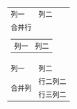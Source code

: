<table>
    <tr>
        <td>列一</td> 
        <td>列二</td> 
   </tr>
   <tr>
        <td colspan="2">合并行
<table>
    <tr>
        <td>列一</td> 
        <td>列二</td> 
   </tr>
</table>
</td>
   </tr>
   <tr>
        <td>列一</td> 
        <td>列二</td> 
   </tr>
    <tr>
        <td rowspan="2">合并列</td>    
        <td >行二列二</td>  
    </tr>
    <tr>
        <td >行三列二</td>  
    </tr>
</table>